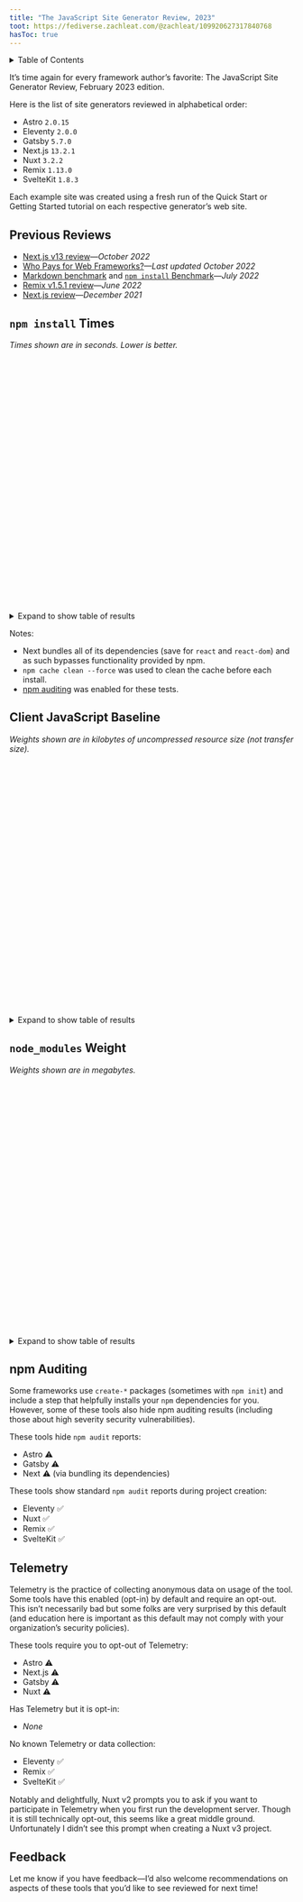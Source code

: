 ```yaml
---
title: "The JavaScript Site Generator Review, 2023"
toot: https://fediverse.zachleat.com/@zachleat/109920627317840768
hasToc: true
---
```

<div class="toc">
<is-land on:idle on:visible>
	<template data-island>
	<script src="/static/details-utils.js"></script>
	</template>
	<details-utils force-open="(min-width: 61.25em)" force-restore>
		<details>
		<summary class="hed-h3">Table of Contents</summary>

[[toc]]

		</details>
	</details-utils>
</is-land>
</div>

It’s time again for every framework author’s favorite: The JavaScript Site Generator Review, February 2023 edition.


Here is the list of site generators reviewed in alphabetical order:

* Astro `2.0.15`
* Eleventy `2.0.0`
* Gatsby `5.7.0`
* Next.js `13.2.1`
* Nuxt `3.2.2`
* Remix `1.13.0`
* SvelteKit `1.8.3`

Each example site was created using a fresh run of the Quick Start or Getting Started tutorial on each respective generator’s web site.

## Previous Reviews

* [Next.js v13 review](/twitter/1584995586918731776/)—_October 2022_
* [Who Pays for Web Frameworks?](/web/monetization/)—_Last updated October 2022_
* [Markdown benchmark](/web/build-benchmark/) and [`npm install` Benchmark](/web/build-benchmark/#bonus:-npm-install-benchmarks)—_July 2022_
* [Remix v1.5.1 review](/twitter/1534588439580090368/)—_June 2022_
* [Next.js review](/twitter/1534588439580090368/)—_December 2021_

## `npm install` Times

_Times shown are in seconds. Lower is better._

<is-land on:visible>
<div id="npminstall-chart" style="height: 450px" aria-hidden="true"></div>
<template data-island>
<link rel="stylesheet" href="/static/artificial-chart.css">
<script type="module">
import "https://d3js.org/d3.v7.min.js";
import { HorizontalBar } from "/static/artificial-chart.js";
new HorizontalBar("npminstall-chart", "npminstall-datatable", {
  showLegend: false,
  showInlineBarValues: "outside",
  valueType: ["float"],
  margin: {
    left: 170
  }
});
</script>
</template>
</is-land>

<details>
<summary>Expand to show table of results</summary>
<table id="npminstall-datatable">
<thead>
  <tr>
    <th>Framework</th>
    <th><code>npm install</code> Time</th>
  </tr>
</thead>
<tbody>
  <tr>
    <td>Astro <code>2.0.15</code></td>
    <td>12.52</td>
  </tr>
  <tr>
    <td>Eleventy <code>2.0.0</code></td>
    <td>5.81</td>
  </tr>
  <tr>
    <td>Gatsby <code>5.7.0</code></td>
    <td>43.36</td>
  </tr>
  <tr>
    <td>Next.js <code>13.2.1</code></td>
    <td>3.72</td>
  </tr>
  <tr>
    <td>Nuxt <code>3.2.2</code></td>
    <td>14.77</td>
  </tr>
  <tr>
    <td>Remix <code>1.13.0</code></td>
    <td>40.14</td>
  </tr>
  <tr>
    <td>SvelteKit <code>1.8.3</code></td>
    <td>6.78</td>
  </tr>
</tbody>
</table>
</details>

Notes:

* Next bundles all of its dependencies (save for `react` and `react-dom`) and as such bypasses functionality provided by npm.
* `npm cache clean --force` was used to clean the cache before each install.
* [npm auditing](https://docs.npmjs.com/cli/v9/commands/npm-audit?v=true) was enabled for these tests.

## Client JavaScript Baseline

_Weights shown are in kilobytes of uncompressed resource size (not transfer size)._

<is-land on:visible>
<div id="client-js-chart" style="height: 450px" aria-hidden="true"></div>
<template data-island>
<link rel="stylesheet" href="/static/artificial-chart.css">
<script type="module">
import "https://d3js.org/d3.v7.min.js";
import { HorizontalBar } from "/static/artificial-chart.js";
new HorizontalBar("client-js-chart", "client-js-datatable", {
  showLegend: false,
  showInlineBarValues: "outside",
  valueType: ["float"],
  margin: {
    left: 170
  }
});
</script>
</template>
</is-land>

<details>
<summary>Expand to show table of results</summary>
<table id="client-js-datatable">
<thead>
  <tr>
    <th>Framework</th>
    <th>Client JavaScript Baseline (kB)</th>
  </tr>
</thead>
<tbody>
  <tr>
    <td>Astro <code>2.0.15</code></td>
    <td>0</td>
  </tr>
  <tr>
    <td>Eleventy <code>2.0.0</code></td>
    <td>0</td>
  </tr>
  <tr>
    <td>Gatsby <code>5.7.0</code></td>
    <td>210</td>
  </tr>
  <tr>
    <td>Next.js <code>13.2.1</code></td>
    <td>248</td>
  </tr>
  <tr>
    <td>Nuxt <code>3.2.2</code></td>
    <td>191</td>
  </tr>
  <tr>
    <td>Remix <code>1.13.0</code></td>
    <td>228</td>
  </tr>
  <tr>
    <td>SvelteKit <code>1.8.3</code></td>
    <td>53</td>
  </tr>
</tbody>
</table>
</details>

## `node_modules` Weight

_Weights shown are in megabytes._

<is-land on:visible>
<div id="nodemodules-chart" style="height: 450px" aria-hidden="true"></div>
<template data-island>
<link rel="stylesheet" href="/static/artificial-chart.css">
<script type="module">
import "https://d3js.org/d3.v7.min.js";
import { HorizontalBar } from "/static/artificial-chart.js";
new HorizontalBar("nodemodules-chart", "nodemodules-datatable", {
  showLegend: false,
  showInlineBarValues: "outside",
  valueType: ["float"],
  margin: {
    left: 170
  }
});
</script>
</template>
</is-land>

<details>
<summary>Expand to show table of results</summary>
<table id="nodemodules-datatable">
<thead>
  <tr>
    <th>Framework</th>
    <th>node_modules Weight (MB)</th>
  </tr>
</thead>
<tbody>
  <tr>
    <td>Astro <code>2.0.15</code></td>
    <td>169</td>
  </tr>
  <tr>
    <td>Eleventy <code>2.0.0</code></td>
    <td>34</td>
  </tr>
  <tr>
    <td>Gatsby <code>5.7.0</code></td>
    <td>583</td>
  </tr>
  <tr>
    <td>Next.js <code>13.2.1</code></td>
    <td>158</td>
  </tr>
  <tr>
    <td>Nuxt <code>3.2.2</code></td>
    <td>164</td>
  </tr>
  <tr>
    <td>Remix <code>1.13.0</code></td>
    <td>497</td>
  </tr>
  <tr>
    <td>SvelteKit <code>1.8.3</code></td>
    <td>111</td>
  </tr>
</tbody>
</table>
</details>

## npm Auditing

Some frameworks use `create-*` packages (sometimes with `npm init`) and include a step that helpfully installs your `npm` dependencies for you. However, some of these tools also hide npm auditing results (including those about high severity security vulnerabilities).

These tools hide `npm audit` reports:

* Astro ⚠️
* Gatsby ⚠️
* Next ⚠️ (via bundling its dependencies)

These tools show standard `npm audit` reports during project creation:

* Eleventy ✅
* Nuxt ✅
* Remix ✅
* SvelteKit ✅

## Telemetry

Telemetry is the practice of collecting anonymous data on usage of the tool. Some tools have this enabled (opt-in) by default and require an opt-out. This isn’t necessarily bad but some folks are very surprised by this default (and education here is important as this default may not comply with your organization’s security policies).

These tools require you to opt-out of Telemetry:

* Astro ⚠️
* Next.js ⚠️
* Gatsby ⚠️
* Nuxt ⚠️

Has Telemetry but it is opt-in:

* _None_

No known Telemetry or data collection:

* Eleventy ✅
* Remix ✅
* SvelteKit ✅

Notably and delightfully, Nuxt v2 prompts you to ask if you want to participate in Telemetry when you first run the development server. Though it is still technically opt-out, this seems like a great middle ground. Unfortunately I didn’t see this prompt when creating a Nuxt v3 project.

## Feedback

Let me know if you have feedback—I’d also welcome recommendations on aspects of these tools that you’d like to see reviewed for next time!

<svg style="position: absolute; left: -9999px; width: 1px; height: 1px; overflow: hidden;">
  <defs>
    <linearGradient id="gradient-sunrise-h">
      <stop offset="0%" stop-color="#F0047F"/>
      <stop offset="100%" stop-color="#FC814A"/>
    </linearGradient>
    <linearGradient id="gradient-sunrise-v" x1="0" x2="0" y1="0" y2="1">
      <stop offset="0%" stop-color="#F0047F"/>
      <stop offset="100%" stop-color="#FC814A"/>
    </linearGradient>
    <linearGradient id="gradient-blue-h">
      <stop offset="0%" stop-color="#0090c9"/>
      <stop offset="100%" stop-color="#00c0ad"/>
    </linearGradient>
    <linearGradient id="gradient-blue-v" x1="0" x2="0" y1="0" y2="1">
      <stop offset="0%" stop-color="#0090c9"/>
      <stop offset="100%" stop-color="#00c0ad"/>
    </linearGradient>
    <linearGradient id="gradient-sun-h">
      <stop offset="0%" stop-color="#FFC803"/>
      <stop offset="100%" stop-color="#FC814A"/>
    </linearGradient>
    <linearGradient id="gradient-sun-v" x1="0" x2="0" y1="0" y2="1">
      <stop offset="0%" stop-color="#FFC803"/>
      <stop offset="100%" stop-color="#FC814A"/>
    </linearGradient>
  </defs>
</svg>